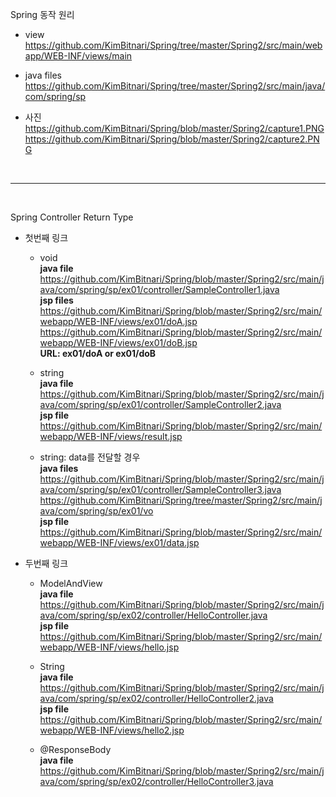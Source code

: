 Spring 동작 원리
  - view<br>
    https://github.com/KimBitnari/Spring/tree/master/Spring2/src/main/webapp/WEB-INF/views/main
  
  - java files<br>
    https://github.com/KimBitnari/Spring/tree/master/Spring2/src/main/java/com/spring/sp
  
  - 사진<br>
    https://github.com/KimBitnari/Spring/blob/master/Spring2/capture1.PNG<br>
    https://github.com/KimBitnari/Spring/blob/master/Spring2/capture2.PNG

<br>
<hr>
<br>

Spring Controller Return Type
  - 첫번째 링크
    - void<br>
      <b>java file</b><br>
        https://github.com/KimBitnari/Spring/blob/master/Spring2/src/main/java/com/spring/sp/ex01/controller/SampleController1.java<br>
      <b>jsp files</b><br>
        https://github.com/KimBitnari/Spring/blob/master/Spring2/src/main/webapp/WEB-INF/views/ex01/doA.jsp<br>
        https://github.com/KimBitnari/Spring/blob/master/Spring2/src/main/webapp/WEB-INF/views/ex01/doB.jsp<br>
      <b>URL: ex01/doA or ex01/doB</b>

    - string<br>
      <b>java file</b><br>
        https://github.com/KimBitnari/Spring/blob/master/Spring2/src/main/java/com/spring/sp/ex01/controller/SampleController2.java<br>
      <b>jsp file</b><br>
        https://github.com/KimBitnari/Spring/blob/master/Spring2/src/main/webapp/WEB-INF/views/result.jsp<br>

    - string: data를 전달할 경우<br>
      <b>java files</b><br>
        https://github.com/KimBitnari/Spring/blob/master/Spring2/src/main/java/com/spring/sp/ex01/controller/SampleController3.java<br>
        https://github.com/KimBitnari/Spring/tree/master/Spring2/src/main/java/com/spring/sp/ex01/vo<br>
      <b>jsp file</b><br>
        https://github.com/KimBitnari/Spring/blob/master/Spring2/src/main/webapp/WEB-INF/views/ex01/data.jsp<br>
  
  - 두번째 링크
    - ModelAndView<br>
      <b>java file</b><br>
        https://github.com/KimBitnari/Spring/blob/master/Spring2/src/main/java/com/spring/sp/ex02/controller/HelloController.java<br>
      <b>jsp file</b><br>
        https://github.com/KimBitnari/Spring/blob/master/Spring2/src/main/webapp/WEB-INF/views/hello.jsp<br>
      
    - String<br>
      <b>java file</b><br>
        https://github.com/KimBitnari/Spring/blob/master/Spring2/src/main/java/com/spring/sp/ex02/controller/HelloController2.java<br>
      <b>jsp file</b><br>
        https://github.com/KimBitnari/Spring/blob/master/Spring2/src/main/webapp/WEB-INF/views/hello2.jsp<br>
      
    - @ResponseBody<br>
      <b>java file</b><br>
        https://github.com/KimBitnari/Spring/blob/master/Spring2/src/main/java/com/spring/sp/ex02/controller/HelloController3.java
